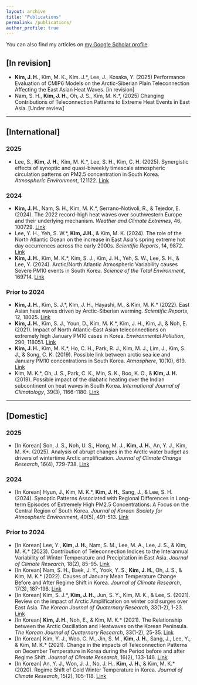 ```yaml
---
layout: archive
title: "Publications"
permalink: /publications/
author_profile: true
---
```


<div class="wordwrap">
  You can also find my articles on
  <a href="{{ site.author.googlescholar }}">my Google Scholar profile</a>.
</div>


## [In revision]
- **Kim, J. H.**, Kim, M. K., Kim. J.\*, Lee, J., Kosaka, Y. (2025) Performance Evaluation of CMIP6 Models on the Arctic-Siberian Plain Teleconnection Affecting the East Asian Heat Waves. [in revision]
- Nam, S. H., **Kim, J. H.**, Oh, J. S., Kim, M. K.\*, (2025) Changing Contributions of Teleconnection Patterns to Extreme Heat Events in East Asia. [Under review]  

---

## [International]

### 2025
- Lee, S., **Kim, J. H.**, Kim, M. K.\*, Lee, S. H., Kim, C. H. (2025). Synergistic effects of synoptic and quasi-biweekly timescale atmospheric circulation patterns on PM2.5 concentration in South Korea. *Atmospheric Environment*, 121122. [Link](https://doi.org/10.1016/j.atmosenv.2025.121122)  

### 2024
- **Kim, J. H.**, Nam, S. H., Kim, M. K.\*, Serrano-Notivoli, R., & Tejedor, E. (2024). The 2022 record-high heat waves over southwestern Europe and their underlying mechanism. *Weather and Climate Extremes*, 46, 100729. [Link](https://doi.org/10.1016/j.wace.2024.100729)
- Lee, Y. H., Yeh, S. W.\*, **Kim, J.H.**, & Kim, M. K. (2024). The role of the North Atlantic Ocean on the increase in East Asia's spring extreme hot day occurrences across the early 2000s. *Scientific Reports*, 14, 9872. [Link](https://doi.org/10.1038/s41598-024-59812-y)
- **Kim, J. H.**, Kim, M. K.\*, Kim, S. J., Kim, J. H., Yeh, S. W., Lee, S. H., & Lee, Y. (2024). Arctic/North Atlantic Atmospheric Variability causes Severe PM10 events in South Korea. *Science of the Total Environment*, 169714. [Link](https://doi.org/10.1016/j.scitotenv.2023.169714)  

### Prior to 2024
- **Kim, J. H.**, Kim, S. J.\*, Kim, J. H., Hayashi, M., & Kim, M. K.\* (2022). East Asian heat waves driven by Arctic-Siberian warming. *Scientific Reports*, 12, 18025. [Link](https://doi.org/10.1038/s41598-022-22628-9)  
- **Kim, J. H.**, Kim, S. J., Youn, D., Kim, M. K.\*, Kim, J. H., Kim, J., & Noh, E. (2021). Impact of North Atlantic-East Asian teleconnections on extremely high January PM10 cases in Korea. *Environmental Pollution*, 290, 118051. [Link](https://doi.org/10.1016/j.envpol.2021.118051)  
- **Kim, J. H.**, Kim, M. K.\*, Ho, C. H., Park, R. J., Kim, M. J., Lim, J., Kim, S. J., & Song, C. K. (2019). Possible link between arctic sea ice and January PM10 concentrations in South Korea. *Atmosphere*, 10(10), 619. [Link](https://doi.org/10.3390/atmos10100619)  
- Kim, M. K.\*, Oh, J. S., Park, C. K., Min, S. K., Boo, K. O., & **Kim, J. H.** (2019). Possible impact of the diabatic heating over the Indian subcontinent on heat waves in South Korea. *International Journal of Climatology*, 39(3), 1166-1180. [Link](https://doi.org/10.1002/joc.5869)  

---

## [Domestic]

### 2025
- [In Korean] Son, J. S., Noh, U. S., Hong, M. J., **Kim, J. H.**, An, Y. J., Kim, M. K\*. (2025). Analysis of abrupt changes in the Arctic water budget as drivers of wintertime Arctic amplification. *Journal of Climate Change Research*, 16(4), 729-738. [Link](https://doi.org/10.15531/KSCCR.2025.16.4.729)  

### 2024
- [In Korean] Hyun, J., Kim, M. K.\*, **Kim, J. H.**, Sang, J., & Lee, S. H. (2024). Synoptic Patterns Associated with Regional Differences in Long-term Episodes of Extremely High PM2.5 Concentrations: A Focus on the Central Region of South Korea. *Journal of Korean Society for Atmospheric Environment*, 40(5), 491-513. [Link](https://doi.org/10.5572/KOSAE.2024.40.5.491)  

### Prior to 2024
- [In Korean] Lee, Y., **Kim, J. H.**, Nam, S. M., Lee, M. A., Lee, J. S., & Kim, M. K.\* (2023). Contribution of Teleconnection Indices to the Interannual Variability of Winter Temperature and Precipitation in East Asia. *Journal of Climate Research*, 18(2), 85-95. [Link](http://dx.doi.org/10.14383/cri.2023.18.2.85)  
- [In Korean] Nam, S. H., Baek, J. Y., Yook, Y. S., **Kim, J. H.**, Oh, J. S., & Kim, M. K.\* (2022). Causes of January Mean Temperature Change Before and After Regime Shift in Korea. *Journal of Climate Research*, 17(3), 187-198. [Link](http://dx.doi.org/10.14383/cri.2022.17.3.187)  
- [In Korean] Kim, S. J.\*, **Kim, J. H.**, Jun, S. Y., Kim, M. K., & Lee, S. (2021). Review on the impact of Arctic Amplification on winter cold surges over East Asia. *The Korean Journal of Quaternary Research*, 33(1-2), 1-23. [Link](https://www.researchgate.net)  
- [In Korean] **Kim, J. H.**, Noh, E., & Kim, M. K.\* (2021). The Relationship between the Arctic Oscillation and Heatwaves on the Korean Peninsula. *The Korean Journal of Quaternary Research*, 33(1-2), 25-35. [Link](https://www.researchgate.net)  
- [In Korean] Kim, Y. J., Woo, C. M., Jin, S. M., **Kim, J. H.**, Sang, J., Lee, Y., & Kim, M. K.\* (2021). Change in the impacts of Teleconnection Patterns on December Temperature in Korea during the Period before and after Regime Shift. *Journal of Climate Research*, 16(2), 133-146. [Link](http://dx.doi.org/10.14383/cri.2021.16.2.133)  
- [In Korean] An, Y. J., Won, J. J., No, J. H., **Kim, J. H.**, & Kim, M. K.\* (2020). Regime Shift of Cold Winter Temperature in Korea. *Journal of Climate Research*, 15(2), 105-118. [Link](http://dx.doi.org/10.14383/cri.2020.15.2.105)  
